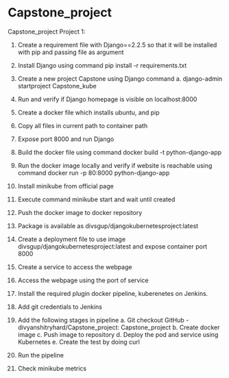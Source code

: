 # Capstone_project
Capstone_project
Project 1:
1.	Create a requirement file with Django==2.2.5 so that it will be installed with pip and passing file as argument
2.	Install Django using command pip install -r requirements.txt
3.	Create a new project Capstone using Django command
a.	django-admin startproject Capstone_kube
4.	Run and verify if Django homepage is visible on localhost:8000
 
5.	Create a docker file which installs ubuntu, and pip
6.	Copy all files in current path to container path
7.	Expose port 8000 and run Django
8.	Build the docker file using command docker build -t python-django-app
9.	Run the docker image locally and verify if website is reachable using command 
docker run -p 80:8000 python-django-app
  
 
10.	Install minikube from official page
11.	Execute command minikube start and wait until created
 
12.	Push the docker image to docker repository
13.	Package is available as divsgup/djangokubernetesproject:latest
14.	Create a deployment file to use image divsgup/djangokubernetesproject:latest and expose container port 8000
 
15.	Create a service to access the webpage
 
16.	Access the webpage using the port of service
  
17.	Install the required plugin docker pipeline, kuberenetes on Jenkins.
18.	Add git credentials to Jenkins
19.	Add the following stages in pipeline
a.	Git checkout GitHub - divyanshitryhard/Capstone_project: Capstone_project
b.	Create docker image
c.	Push image to repository
d.	Deploy the pod and service using Kubernetes 
e.	Create the test by doing curl
 

20.	Run the pipeline
 

21.	Check minikube metrics
 
 
 
 

 
